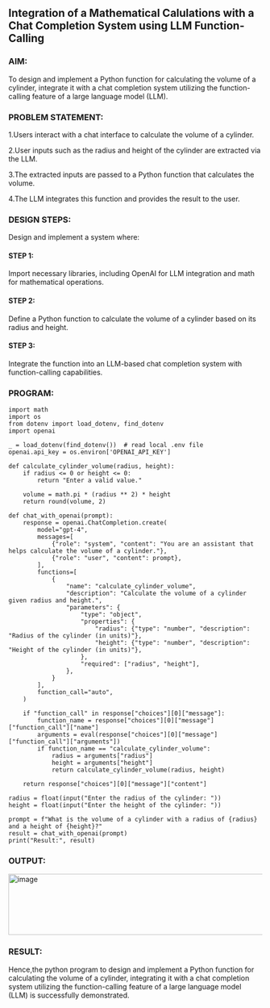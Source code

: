 ## Integration of a Mathematical Calulations with a Chat Completion System using LLM Function-Calling

### AIM:
To design and implement a Python function for calculating the volume of a cylinder, integrate it with a chat completion system utilizing the function-calling feature of a large language model (LLM).

### PROBLEM STATEMENT:

1.Users interact with a chat interface to calculate the volume of a cylinder.

2.User inputs such as the radius and height of the cylinder are extracted via the LLM.

3.The extracted inputs are passed to a Python function that calculates the volume.

4.The LLM integrates this function and provides the result to the user.


### DESIGN STEPS:

Design and implement a system where:

#### STEP 1:

Import necessary libraries, including OpenAI for LLM integration and math for mathematical operations.

#### STEP 2:

Define a Python function to calculate the volume of a cylinder based on its radius and height.

#### STEP 3:

Integrate the function into an LLM-based chat completion system with function-calling capabilities.

### PROGRAM:
```
import math
import os
from dotenv import load_dotenv, find_dotenv
import openai

_ = load_dotenv(find_dotenv())  # read local .env file
openai.api_key = os.environ['OPENAI_API_KEY']

def calculate_cylinder_volume(radius, height): 
    if radius <= 0 or height <= 0:
        return "Enter a valid value."
    
    volume = math.pi * (radius ** 2) * height
    return round(volume, 2)

def chat_with_openai(prompt):
    response = openai.ChatCompletion.create(
        model="gpt-4",
        messages=[
            {"role": "system", "content": "You are an assistant that helps calculate the volume of a cylinder."},
            {"role": "user", "content": prompt},
        ],
        functions=[
            {
                "name": "calculate_cylinder_volume",
                "description": "Calculate the volume of a cylinder given radius and height.",
                "parameters": {
                    "type": "object",
                    "properties": {
                        "radius": {"type": "number", "description": "Radius of the cylinder (in units)"},
                        "height": {"type": "number", "description": "Height of the cylinder (in units)"},
                    },
                    "required": ["radius", "height"],
                },
            }
        ],
        function_call="auto",  
    )
    
    if "function_call" in response["choices"][0]["message"]:
        function_name = response["choices"][0]["message"]["function_call"]["name"]
        arguments = eval(response["choices"][0]["message"]["function_call"]["arguments"])
        if function_name == "calculate_cylinder_volume":
            radius = arguments["radius"]
            height = arguments["height"]
            return calculate_cylinder_volume(radius, height)
    
    return response["choices"][0]["message"]["content"]

radius = float(input("Enter the radius of the cylinder: "))
height = float(input("Enter the height of the cylinder: "))

prompt = f"What is the volume of a cylinder with a radius of {radius} and a height of {height}?"
result = chat_with_openai(prompt)
print("Result:", result)
```

### OUTPUT:

<img width="687" height="121" alt="image" src="https://github.com/user-attachments/assets/604277b3-4260-4825-aec4-d025641c7c8f" />


### RESULT:

Hence,the python program to design and implement a Python function for calculating the volume of a cylinder, integrating it with a chat completion system utilizing the function-calling feature of a large language model (LLM) is successfully demonstrated.
